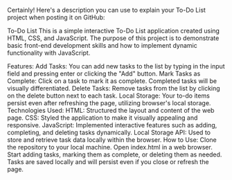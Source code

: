 
Certainly! Here's a description you can use to explain your To-Do List project when posting it on GitHub:

To-Do List
This is a simple interactive To-Do List application created using HTML, CSS, and JavaScript. The purpose of this project is to demonstrate basic front-end development skills and how to implement dynamic functionality with JavaScript.

Features:
Add Tasks: You can add new tasks to the list by typing in the input field and pressing enter or clicking the "Add" button.
Mark Tasks as Complete: Click on a task to mark it as complete. Completed tasks will be visually differentiated.
Delete Tasks: Remove tasks from the list by clicking on the delete button next to each task.
Local Storage: Your to-do items persist even after refreshing the page, utilizing browser's local storage.
Technologies Used:
HTML: Structured the layout and content of the web page.
CSS: Styled the application to make it visually appealing and responsive.
JavaScript: Implemented interactive features such as adding, completing, and deleting tasks dynamically.
Local Storage API: Used to store and retrieve task data locally within the browser.
How to Use:
Clone the repository to your local machine.
Open index.html in a web browser.
Start adding tasks, marking them as complete, or deleting them as needed.
Tasks are saved locally and will persist even if you close or refresh the page.
